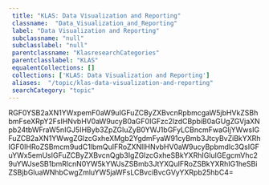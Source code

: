 ```yaml
--- 
 title: "KLAS: Data Visualization and Reporting" 
 classname:  "Data_Visualization_and_Reporting" 
 label: "Data Visualization and Reporting" 
 subclassname: "null" 
 subclasslabel: "null" 
 parentclassname: "KlasresearchCategories" 
 parentclasslabel: "KLAS" 
 equalentCollections: [] 
 collections: ['KLAS: Data Visualization and Reporting']
 aliases:  "/topic/klas-data-visualization-and-reporting"  
 searchCategory: "topic" 
---
```

RGF0YSB2aXN1YWxpemF0aW9uIGFuZCByZXBvcnRpbmcgaW5jbHVkZSBhbmFseXRpY2FsIHNvbHV0aW9ucyB0aGF0IGFzc2lzdCBpbiB0aGUgZGVjaXNpb24tbWFraW5nIGJ5IHByb3ZpZGluZyB0YWJ1bGFyLCBncmFwaGljYWwsIGFuZCB2aXN1YWwgZGlzcGxheXMgb2YgdmFyaW91cyBmb3JtcyBvZiBkYXRhIGF0IHRoZSBmcm9udC1lbmQuIFRoZXNlIHNvbHV0aW9ucyBpbmdlc3QsIGFuYWx5emUsIGFuZCByZXBvcnQgb3IgZGlzcGxheSBkYXRhIGluIGEgcmVhc29uYWJseSB1bmRlcnN0YW5kYWJsZSBmb3JtYXQuIFRoZSBkYXRhIG1heSBiZSBjbGluaWNhbCwgZmluYW5jaWFsLCBvciBvcGVyYXRpb25hbC4=
